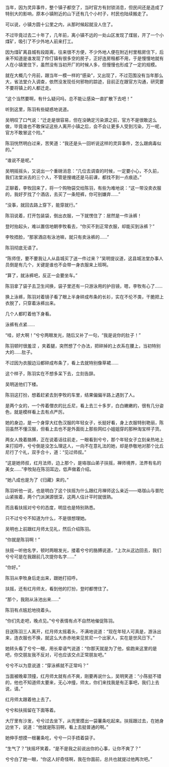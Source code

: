 当年，因为灵异事件，整个镇子都空了，当时官方有封锁消息，但民间还是造成了特别大的影响，原本小镇附近的山下还有几个小村子，村民也陆续搬走了。

可以说，小镇方圆十公里之内，从那时候起就没人住了。

不过毕竟过去二十年了，几年前，离小镇不远的一处山区发现了煤层，开了一个小煤矿，吸引了不少外地人前来打工。

因为煤矿离县城有段距离，往来很不方便，不少外地人便在附近村里租房住下，后来不知道是谁发现了伶仃镇有很多空的房子，正好连房租都不用，于是慢慢地就有人在小镇里住下，虽然没有当初开厂的时候人多，但慢慢也形成了一定的规模。

就在大概几个月前，跟当年一模一样的“感染”，又出现了，不过范围没有当年那么大，省法堂介入调查，依然没发现任何邪物的踪迹，目前正在跟官方沟通，研究要不要将镇上的人都迁走。

“这个当然要啊，有什么疑问吗，总不能让感染一直扩散下去吧！”

听到这里，陈羽有些疑惑地说道。

吴明叹了口气说：“迁走是很容易，但在没确定污染源之前，官方不是很敢这么做，毕竟谁也不敢保证这些人离开小镇之后，会不会让更多人受到污染，万一呢，官方不敢冒这个险。”

陈羽恍然明白过来，苦笑道：“我还是头一回听说这样的灵异事件，怎么跟病毒似的。”

“谁说不是呢。”

吴明摇摇头，又说出一个重磅消息：“几位去调查的时候，一定要小心，不久前，我们法堂派去的三个人，不管是搜魂还是马前课，都找不到一点痕迹。”

正聊着，李牧回来了，将一个购物袋交给陈羽，有些为难地说：“这一带没卖衣服的，我好歹找了个酒店，去买了一条短裤，你可别嫌弃……”

“没事，就回去路上穿下，能穿就行。”

陈羽说着，打开包装袋，倒出衣服，一下就愣住了：居然是一件泳裤！

登时抬起头，难以置信地朝李牧看去，“你买不到正常衣服，却能买到泳裤？”

李牧捂脸，“那家酒店有泳池嘛，就只有卖泳裤的……”

陈羽彻底无语了。

“陈师侄，要不要我让人从县城买了送一件过来？”吴明提议道，这县城法堂办事人员倒是有几个，关键是谁也不会带一身衣服来上班啊。

“算了，就泳裤吧，反正一会要坐车。”

陈羽拿了袋子去卫生间换，袋子里还有一只游泳用的护目镜，嗯，李牧有心了……

换上泳裤，陈羽对着镜子看了眼上半身碎成布条的长衫，实在不伦不类，干脆把上衣脱了，只穿着泳裤出来。

几个人都盯着他下身看。

泳裤有点紧……

“哇，好大啊！”兮兮两眼发光，随后又补了一句，“我是说你的肚子！”

陈羽顿时很羞涩 ，夹着腿，突然想了个办法，把碎掉的上衣系在腰上，当初特别大的……肚子。

不过因为衣服边沿都碎成布条了，看上去就特别像草裙……

这个样子，陈羽实在不想多呆下去，立刻告辞。

吴明送他们下楼。

陈羽这打扮，想着赶紧去到李牧的车里，结果偏偏半路上遇到了人。

是两个女的，一个传着僧衣的比丘尼，看上去三十多岁，白白嫩嫩的，很有几分姿色，就是模样看上去有点严厉。

她的身边，是一个身穿大红色汉服的年轻女子，长挺好看，身上衣服特别艳丽，陈羽虽然不懂汉服，但看上去也不是外面街上那些网红小姐姐穿的那种淘宝样子货。

两女人挽着胳膊，正在说着话往前走，一眼看到兮兮，那个年轻女子立刻亲热地上来打招呼，兮兮倒是没怎么理这人，一向不在意礼法的她，却是恭敬地对那个比丘尼行了个礼，双手合十，道：“见过师叔。”

“这是她师叔，红月法师，边上那个，是珞珈山弟子扶摇，禅师境界，法界有名的美女……”李牧贴在陈羽耳边，低声做着介绍。

“她八成也是为了《归藏》来的。”

陈羽听他一说，也是明白了这个扶摇为什么跟红月禅师这么亲近——珞珈山与普陀山紧挨着，两个门派渊源很深，这两人估计平时就很熟。

而且看扶摇对兮兮的态度，明显也是特别熟悉。

只不过兮兮不知道为什么，不是很想理她。

吴明也上前跟红月师太见礼，然后介绍陈羽。

“你就是陈羽啊！”

扶摇一听他名字，顿时两眼发光，搂着兮兮的胳膊说道，“上次从这边回去，我们兮兮可是在我跟前几次提你名字……”

“你好。”

陈羽从李牧身后走出来，跟她打招呼。

扶摇，还有红月师太，看到他的打扮，登时都愣住了。

“那个，我刚从泳池出来……”

陈羽有点尴尬地挠着头。

“你们先走吧，晚点见。”兮兮表情有点不自然地催促陈羽。

目送陈羽三人离开，红月师太摇着头，不满地说道：“现在年轻人可真是，游泳出来，连衣服也不换，就这么大赤赤地来见贫尼一个出家人，实在是世风日下。”

她转头看了兮兮一眼，用长辈语气说道：“你那天就是为了他，偷跑来这里的是吧，你交朋友我不反对，可也应该交点正常朋友吧。”

兮兮不以为意说道：“穿泳裤就不正常吗？”

当面被晚辈顶撞，红月师太就有点不爽，刚要再说什么，吴明笑道：“小陈挺不错的，他也不知道师太要来，无心冲撞，师太，你们来找我是有正事吧，我们上去说，请。”

红月师太跟着他上去了。

兮兮和扶摇留在下面等着。

大厅里有沙发，兮兮过去坐下，从兜里摸出一袋薯条吃起来。扶摇跟过去，在她身边坐下，说道：“他就是陈羽啊，看上去挺普通的啊。”

她伸手想摸一根薯条吃，兮兮一只手捂着袋子。

“生气了？”扶摇坏笑着，“是不是我之前说出你的心事，让你不爽了？”

兮兮白了她一眼，“你这人好奇怪啊，我在你面前，总共也就提过他两次吧。”
